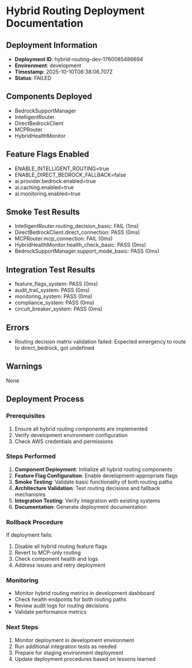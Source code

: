 # Hybrid Routing Deployment Documentation

## Deployment Information
- **Deployment ID**: hybrid-routing-dev-1760085486694
- **Environment**: development
- **Timestamp**: 2025-10-10T08:38:06.707Z
- **Status**: FAILED

## Components Deployed
- BedrockSupportManager
- IntelligentRouter
- DirectBedrockClient
- MCPRouter
- HybridHealthMonitor

## Feature Flags Enabled
- ENABLE_INTELLIGENT_ROUTING=true
- ENABLE_DIRECT_BEDROCK_FALLBACK=false
- ai.provider.bedrock.enabled=true
- ai.caching.enabled=true
- ai.monitoring.enabled=true

## Smoke Test Results
- IntelligentRouter.routing_decision_basic: FAIL (1ms)
- DirectBedrockClient.direct_connection: PASS (0ms)
- MCPRouter.mcp_connection: FAIL (0ms)
- HybridHealthMonitor.health_check_basic: PASS (0ms)
- BedrockSupportManager.support_mode_basic: PASS (0ms)

## Integration Test Results
- feature_flags_system: PASS (0ms)
- audit_trail_system: PASS (0ms)
- monitoring_system: PASS (0ms)
- compliance_system: PASS (0ms)
- circuit_breaker_system: PASS (0ms)

## Errors
- Routing decision matrix validation failed: Expected emergency to route to direct_bedrock, got undefined

## Warnings
None

## Deployment Process

### Prerequisites
1. Ensure all hybrid routing components are implemented
2. Verify development environment configuration
3. Check AWS credentials and permissions

### Steps Performed
1. **Component Deployment**: Initialize all hybrid routing components
2. **Feature Flag Configuration**: Enable development-appropriate flags
3. **Smoke Testing**: Validate basic functionality of both routing paths
4. **Architecture Validation**: Test routing decisions and fallback mechanisms
5. **Integration Testing**: Verify integration with existing systems
6. **Documentation**: Generate deployment documentation

### Rollback Procedure
If deployment fails:
1. Disable all hybrid routing feature flags
2. Revert to MCP-only routing
3. Check component health and logs
4. Address issues and retry deployment

### Monitoring
- Monitor hybrid routing metrics in development dashboard
- Check health endpoints for both routing paths
- Review audit logs for routing decisions
- Validate performance metrics

### Next Steps
1. Monitor deployment in development environment
2. Run additional integration tests as needed
3. Prepare for staging environment deployment
4. Update deployment procedures based on lessons learned
